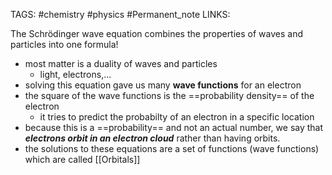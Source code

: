 TAGS: #chemistry #physics #Permanent_note 
LINKS:

The Schrödinger wave equation combines the properties of waves and particles into one formula!
- most matter is a duality of waves and particles
	- light, electrons,...
- solving this equation gave us many **wave functions** for an electron
- the square of the wave functions is the ==probability density== of the electron
	- it tries to predict the probabilty of an electron in a specific location
- because this is a ==probability== and not an actual number, we say that ***electrons orbit in an electron cloud*** rather than having orbits. 
- the solutions to these equations are a set of functions (wave functions) which are called [[Orbitals]]

